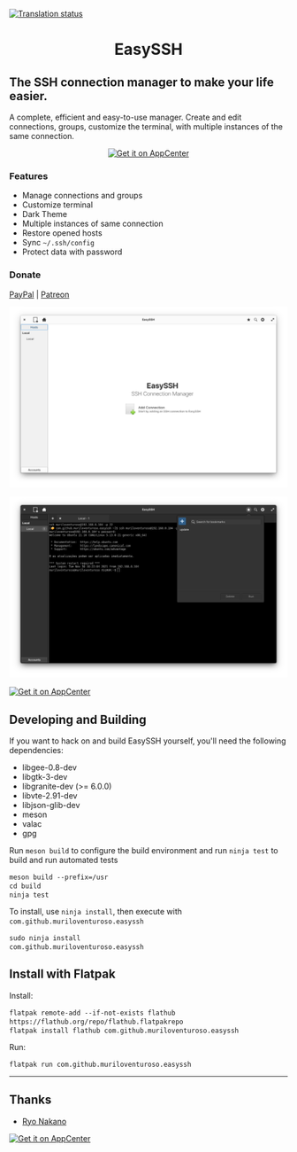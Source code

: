 [![Translation status](https://hosted.weblate.org/widgets/easyssh/-/translations/svg-badge.svg)](https://hosted.weblate.org/engage/easyssh/?utm_source=widget)

<h1 align="center">EasySSH</h1>

## The SSH connection manager to make your life easier.

A complete, efficient and easy-to-use manager. Create and edit connections, groups, customize the terminal, with multiple instances of the same connection.

<p align="center">
  <a href="https://appcenter.elementary.io/com.github.muriloventuroso.easyssh"><img src="https://appcenter.elementary.io/badge.svg" alt="Get it on AppCenter" /></a>
</p>

### Features

- Manage connections and groups
- Customize terminal
- Dark Theme
- Multiple instances of same connection
- Restore opened hosts
- Sync `~/.ssh/config`
- Protect data with password

### Donate

<a href="https://www.paypal.com/cgi-bin/webscr?cmd=_donations&business=YQ7R5KQJPUNNU&currency_code=BRL&source=url">PayPal</a> | <a href="https://www.patreon.com/muriloventuroso">Patreon</a>

![Screenshot](data/screenshot.png)

![Screenshot](data/screenshot2.png)

[![Get it on AppCenter](https://appcenter.elementary.io/badge.svg)](https://appcenter.elementary.io/com.github.muriloventuroso.easyssh)

## Developing and Building

If you want to hack on and build EasySSH yourself, you'll need the following dependencies:

- libgee-0.8-dev
- libgtk-3-dev
- libgranite-dev (>= 6.0.0)
- libvte-2.91-dev
- libjson-glib-dev
- meson
- valac
- gpg

Run `meson build` to configure the build environment and run `ninja test` to build and run automated tests

    meson build --prefix=/usr
    cd build
    ninja test

To install, use `ninja install`, then execute with `com.github.muriloventuroso.easyssh`

    sudo ninja install
    com.github.muriloventuroso.easyssh

## Install with Flatpak

Install:

    flatpak remote-add --if-not-exists flathub https://flathub.org/repo/flathub.flatpakrepo
    flatpak install flathub com.github.muriloventuroso.easyssh

Run:

    flatpak run com.github.muriloventuroso.easyssh

---

## Thanks

- [Ryo Nakano](https://github.com/ryonakano)

[![Get it on AppCenter](https://appcenter.elementary.io/badge.svg)](https://appcenter.elementary.io/com.github.muriloventuroso.easyssh)
